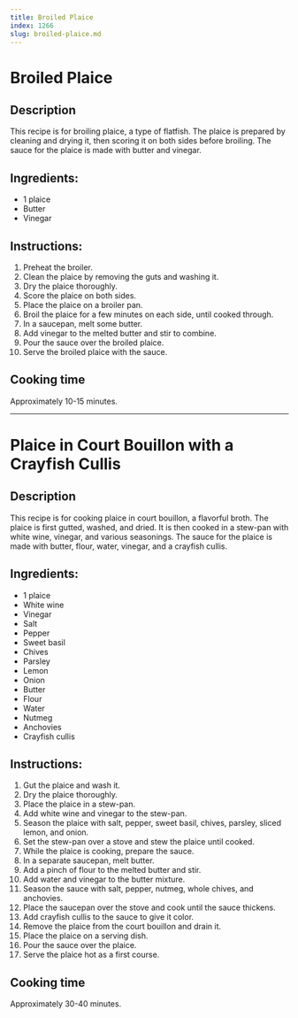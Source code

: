 ```yaml
---
title: Broiled Plaice
index: 1266
slug: broiled-plaice.md
---
```


# Broiled Plaice

## Description
This recipe is for broiling plaice, a type of flatfish. The plaice is prepared by cleaning and drying it, then scoring it on both sides before broiling. The sauce for the plaice is made with butter and vinegar.

## Ingredients:
- 1 plaice
- Butter
- Vinegar

## Instructions:
1. Preheat the broiler.
2. Clean the plaice by removing the guts and washing it.
3. Dry the plaice thoroughly.
4. Score the plaice on both sides.
5. Place the plaice on a broiler pan.
6. Broil the plaice for a few minutes on each side, until cooked through.
7. In a saucepan, melt some butter.
8. Add vinegar to the melted butter and stir to combine.
9. Pour the sauce over the broiled plaice.
10. Serve the broiled plaice with the sauce.

## Cooking time
Approximately 10-15 minutes.

---

# Plaice in Court Bouillon with a Crayfish Cullis

## Description
This recipe is for cooking plaice in court bouillon, a flavorful broth. The plaice is first gutted, washed, and dried. It is then cooked in a stew-pan with white wine, vinegar, and various seasonings. The sauce for the plaice is made with butter, flour, water, vinegar, and a crayfish cullis.

## Ingredients:
- 1 plaice
- White wine
- Vinegar
- Salt
- Pepper
- Sweet basil
- Chives
- Parsley
- Lemon
- Onion
- Butter
- Flour
- Water
- Nutmeg
- Anchovies
- Crayfish cullis

## Instructions:
1. Gut the plaice and wash it.
2. Dry the plaice thoroughly.
3. Place the plaice in a stew-pan.
4. Add white wine and vinegar to the stew-pan.
5. Season the plaice with salt, pepper, sweet basil, chives, parsley, sliced lemon, and onion.
6. Set the stew-pan over a stove and stew the plaice until cooked.
7. While the plaice is cooking, prepare the sauce.
8. In a separate saucepan, melt butter.
9. Add a pinch of flour to the melted butter and stir.
10. Add water and vinegar to the butter mixture.
11. Season the sauce with salt, pepper, nutmeg, whole chives, and anchovies.
12. Place the saucepan over the stove and cook until the sauce thickens.
13. Add crayfish cullis to the sauce to give it color.
14. Remove the plaice from the court bouillon and drain it.
15. Place the plaice on a serving dish.
16. Pour the sauce over the plaice.
17. Serve the plaice hot as a first course.

## Cooking time
Approximately 30-40 minutes.